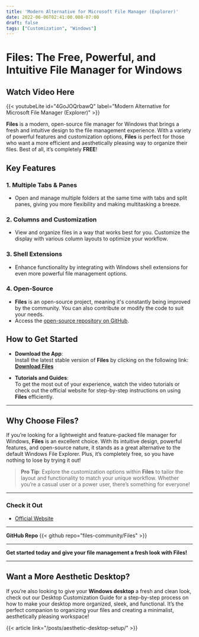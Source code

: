 ```yaml
---
title: 'Modern Alternative for Microsoft File Manager (Explorer)'
date: 2022-06-06T02:41:00.008-07:00
draft: false 
tags: ["Customization", "Windows"]
---
```


# Files: The Free, Powerful, and Intuitive File Manager for Windows

**Watch Video Here** 
---
{{< youtubeLite id="4GoJOQrbawQ" label="Modern Alternative for Microsoft File Manager (Explorer)" >}}

**Files** is a modern, open-source file manager for Windows that brings a fresh and intuitive design to the file management experience. With a variety of powerful features and customization options, **Files** is perfect for those who want a more efficient and aesthetically pleasing way to organize their files. Best of all, it’s completely **FREE**!

## Key Features

### 1. **Multiple Tabs & Panes**
   - Open and manage multiple folders at the same time with tabs and split panes, giving you more flexibility and making multitasking a breeze.

### 2. **Columns and Customization**
   - View and organize files in a way that works best for you. Customize the display with various column layouts to optimize your workflow.

### 3. **Shell Extensions**
   - Enhance functionality by integrating with Windows shell extensions for even more powerful file management options.

### 4. **Open-Source**
   - **Files** is an open-source project, meaning it's constantly being improved by the community. You can also contribute or modify the code to suit your needs.
   - Access the [open-source repository on GitHub](https://github.com/files-community/Files).

## How to Get Started

- **Download the App**:  
  Install the latest stable version of **Files** by clicking on the following link:  
  **[Download Files](https://files.community/download/stable)**

- **Tutorials and Guides**:  
  To get the most out of your experience, watch the video tutorials or check out the official website for step-by-step instructions on using **Files** efficiently.

---

## Why Choose Files?

If you’re looking for a lightweight and feature-packed file manager for Windows, **Files** is an excellent choice. With its intuitive design, powerful features, and open-source nature, it stands as a great alternative to the default Windows File Explorer. Plus, it’s completely free, so you have nothing to lose by trying it out!

> **Pro Tip**: Explore the customization options within **Files** to tailor the layout and functionality to match your unique workflow. Whether you’re a casual user or a power user, there’s something for everyone!

---

### Check it Out
- [Official Website](https://files.community/) 
---
**GitHub Repo**
{{< github repo="files-community/Files" >}}

---
**Get started today and give your file management a fresh look with Files!**

---

## Want a More Aesthetic Desktop?

If you’re also looking to give your **Windows desktop** a fresh and clean look, check out our Desktop Customization Guide for a step-by-step process on how to make your desktop more organized, sleek, and functional. It’s the perfect companion to organizing your files and creating a minimalist, aesthetically pleasing workspace! 

{{< article link="/posts/aesthetic-desktop-setup/" >}}